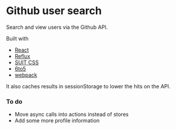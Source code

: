 # Github user search

Search and view users via the Github API.

Built with

- [React](http://facebook.github.io/react/)
- [Reflux](https://github.com/spoike/refluxjs)
- [SUIT CSS](http://suitcss.github.io/)
- [6to5](https://6to5.org/)
- [webpack](http://webpack.github.io/)

It also caches results in sessionStorage to lower the hits on the API.

### To do

- Move async calls into actions instead of stores
- Add some more profile information
